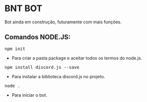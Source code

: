 # BNT BOT

Bot ainda em construção, futuramente com mais funções. 

## Comandos NODE.JS:

<pre>
npm init
</pre>

- Para criar a pasta package e aceitar todos os termos do node.js.

<pre>
npm install discord.js --save
</pre>

- Para instalar a biblioteca discord.js no projeto.

<pre>
node .
</pre>

- Para iniciar o bot.

